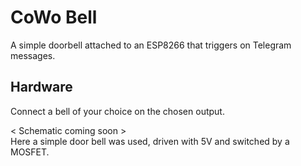 # CoWo Bell
A simple doorbell attached to an ESP8266 that triggers on Telegram messages.

## Hardware
Connect a bell of your choice on the chosen output.

< Schematic coming soon >  
Here a simple door bell was used, driven with 5V and switched by a MOSFET.